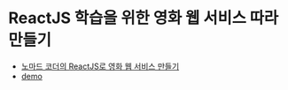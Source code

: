 # ReactJS 학습을 위한 영화 웹 서비스 따라 만들기

* [노마드 코더의 ReactJS로 영화 웹 서비스 만들기](https://nomadcoders.co/react-fundamentals/)
* [demo](http://dev-jinheekim.github.io/study-react)
